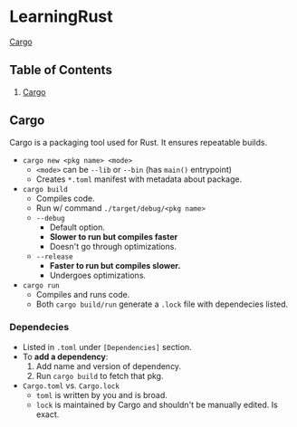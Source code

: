 # LearningRust
[Cargo](https://doc.bccnsoft.com/docs/rust-1.36.0-docs-html/cargo/guide/creating-a-new-project.html)

## Table of Contents
1. [Cargo](#cargo)

## Cargo
Cargo is a packaging tool used for Rust. It ensures repeatable builds.

* `cargo new <pkg name> <mode>`
    * `<mode>` can be `--lib` or `--bin` (has `main()` entrypoint)
    * Creates `*.toml` manifest with metadata about package.
* `cargo build`
    * Compiles code.
    * Run w/ command `./target/debug/<pkg name>`
    * `--debug` 
        * Default option.
        * **Slower to run but compiles faster**
        * Doesn't go through optimizations.
    * `--release`
        * **Faster to run but compiles slower.**
        * Undergoes optimizations.
* `cargo run`
    * Compiles and runs code.
    * Both `cargo build/run` generate a `.lock` file with dependecies listed.

### Dependecies
* Listed in `.toml` under `[Dependencies]` section.
* To **add a dependency**:
    1. Add name and version of dependency.
    2. Run `cargo build` to fetch that pkg.
* `Cargo.toml` vs. `Cargo.lock`
    * `toml` is written by you and is broad.
    * `lock` is maintained by Cargo and shouldn't be manually edited. Is exact.